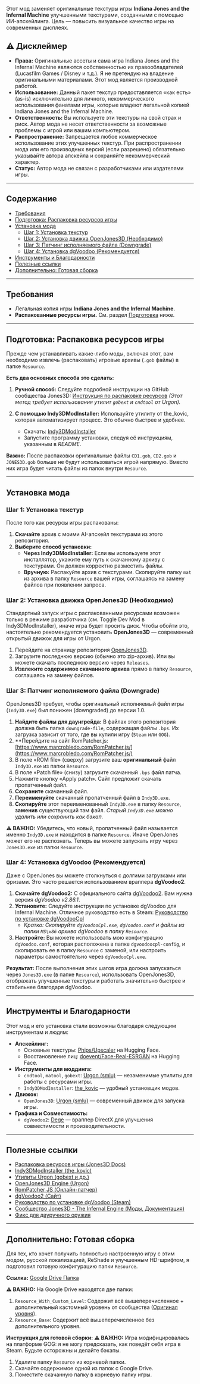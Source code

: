 Этот мод заменяет оригинальные текстуры игры **Indiana Jones and the Infernal Machine** улучшенными текстурами, созданными с помощью ИИ-апскейлинга. Цель — повысить визуальное качество игры на современных дисплеях.

## ⚠️ Дисклеймер

*   **Права:** Оригинальные ассеты и сама игра Indiana Jones and the Infernal Machine являются собственностью их правообладателей (Lucasfilm Games / Disney и т.д.). Я не претендую на владение оригинальными материалами. Этот мод является производной работой.
*   **Использование:** Данный пакет текстур предоставляется «как есть» (as-is) исключительно для личного, некоммерческого использования фанатами игры, которые владеют легальной копией Indiana Jones and the Infernal Machine.
*   **Ответственность:** Вы используете эти текстуры на свой страх и риск. Автор мода не несет ответственности за возможные проблемы с игрой или вашим компьютером.
*   **Распространение:** Запрещается любое коммерческое использование этих улучшенных текстур. При распространении мода или его производных версий (если разрешено) обязательно указывайте автора апскейла и сохраняйте некоммерческий характер.
*   **Статус:** Автор мода не связан с разработчиками или издателями игры.

---

## Содержание

*   [Требования](#требования)
*   [Подготовка: Распаковка ресурсов игры](#подготовка-распаковка-ресурсов-игры)
*   [Установка мода](#установка-мода)
    *   [Шаг 1: Установка текстур](#шаг-1-установка-текстур)
    *   [Шаг 2: Установка движка OpenJones3D (Необходимо)](#шаг-2-установка-движка-openjones3d-необходимо)
    *   [Шаг 3: Патчинг исполняемого файла (Downgrade)](#шаг-3-патчинг-исполняемого-файла-downgrade)
    *   [Шаг 4: Установка dgVoodoo (Рекомендуется)](#шаг-4-установка-dgvoodoo-рекомендуется)
*   [Инструменты и Благодарности](#инструменты-и-благодарности)
*   [Полезные ссылки](#полезные-ссылки)
*   [Дополнительно: Готовая сборка](#дополнительно-готовая-сборка)

---

## Требования

*   Легальная копия игры **Indiana Jones and the Infernal Machine**.
*   **Распакованные ресурсы игры.** См. раздел [Подготовка](#подготовка-распаковка-ресурсов-игры) ниже.

---

## Подготовка: Распаковка ресурсов игры

Прежде чем устанавливать какие-либо моды, включая этот, вам необходимо извлечь (распаковать) игровые архивы (`.gob` файлы) в папке `Resource`.

**Есть два основных способа это сделать:**

1.  **Ручной способ:** Следуйте подробной инструкции на GitHub сообщества Jones3D:
    [Инструкция по распаковке ресурсов](https://github.com/Jones3D-The-Infernal-Engine/Documentation/blob/main/pre-mod.md)
    *(Этот метод требует использования утилит `gobext` и `cndtool` от Urgon).*

2.  **С помощью Indy3DModInstaller:** Используйте утилиту от the_kovic, которая автоматизирует процесс. Это обычно быстрее и удобнее.
    *   Скачать: [Indy3DModInstaller](https://github.com/thekovic/Indy3DModInstaller)
    *   Запустите программу установки, следуя её инструкциям, указанным в *README*.

**Важно:** После распаковки оригинальные файлы `CD1.gob`, `CD2.gob` и `JONES3D.gob` больше не будут использоваться игрой напрямую. Вместо них игра будет читать файлы из папок внутри `Resource`.

---

## Установка мода

### Шаг 1: Установка текстур

После того как ресурсы игры распакованы:

1.  **Скачайте** архив с моими AI-апскейл текстурами из этого репозитория.
2.  **Выберите способ установки:**
    *   **Через Indy3DModInstaller:** Если вы используете этот инсталлятор, укажите ему путь к скачанному архиву с текстурами. Он должен корректно разместить файлы.
    *   **Вручную:** Распакуйте архив с текстурами. Скопируйте папку `mat` из архива в папку `Resource` вашей игры, соглашаясь на замену файлов при появлении запроса.

### Шаг 2: Установка движка OpenJones3D (Необходимо)

Стандартный запуск игры с распакованными ресурсами возможен только в режиме разработчика (см. Toggle Dev Mod в Indy3DModInstaller), иначе игра будет просить диск. Чтобы обойти это, настоятельно рекомендуется установить **OpenJones3D** — современный открытый движок для игры от Urgon.

1.  Перейдите на страницу репозитория [OpenJones3D](https://github.com/smlu/OpenJones3D).
2.  Загрузите последнюю версию (обычно это zip-архив). Или вы можете скачать последнюю версию через `Releases`.
3.  **Извлеките содержимое скачанного архива** прямо в папку `Resource`, соглашаясь на замену файлов.

### Шаг 3: Патчинг исполняемого файла (Downgrade)

OpenJones3D требует, чтобы оригинальный исполняемый файл игры (`Indy3D.exe`) был понижен (downgraded) до версии 1.0.

1.  **Найдите файлы для даунгрейда:** В файлах этого репозитория должна быть папка `downgrade-file`, содержащая файлы `.bps`. Их загрузка зависит от того, где вы купили игру (`Steam` или `GOG`).
2.  **Перейдите на сайт RomPatcher.js: [https://www.marcrobledo.com/RomPatcher.js/](https://www.marcrobledo.com/RomPatcher.js/)
3.  В поле «ROM file» (сверху) загрузите ваш **оригинальный** файл `Indy3D.exe` из папки `Resource`.
4.  В поле «Patch file» (снизу) загрузите скачанный `.bps` файл патча.
5.  Нажмите кнопку «Apply patch». Сайт предложит скачать пропатченный файл.
6.  **Сохраните** скачанный файл.
7.  **Переименуйте** скачанный пропатченный файл в `Indy3D.exe`.
8.  **Скопируйте** этот переименованный `Indy3D.exe` в папку `Resource`, **заменив** существующий там файл. *Старый `Indy3D.exe` можно удалить или сохранить как бэкап.*

**⚠️ ВАЖНО:** Убедитесь, что новый, пропатченный файл называется именно `Indy3D.exe` и находится в папке `Resource`. Иначе OpenJones может его не распознать. Теперь вы можете запускать игру через `Jones3D.exe` из папки `Resource`.

### Шаг 4: Установка dgVoodoo (Рекомендуется)

Даже с OpenJones вы можете столкнуться с долгими загрузками или фризами. Это часто решается использованием враппера **dgVoodoo2**.

1.  **Скачайте dgVoodoo2:** С официального сайта [dgVoodoo2](http://dege.freeweb.hu/dgVoodoo2/dgVoodoo2/). Вам нужна версия *dgVoodoo v2.86.1*.
2.  **Установите:** Следуйте инструкции по установке dgVoodoo для Infernal Machine. Отличное руководство есть в Steam:
    [Руководство по установке dgVoodooCpl](https://steamcommunity.com/sharedfiles/filedetails/?id=3281746272)
    *   *Кратко: Скопируйте `dgVoodooCpl.exe`, `dgVoodoo.conf` и файлы из папки `MS\x86` архива dgVoodoo в папку `Resource`.*
3.  **Настройте:** Вы можете использовать мою конфигурацию `dgVoodoo.conf`, которая расположена в папке `dgvoodoocpl-config`, и скопировать ее в папку `Resource` с заменой, или настроить параметры самостоятельно через `dgVoodooCpl.exe`.

**Результат:** После выполнения этих шагов игра должна запускаться через `Jones3D.exe` (в папке `Resource`), использовать OpenJones3D, отображать улучшенные текстуры и работать значительно быстрее и стабильнее благодаря dgVoodoo.

---

## Инструменты и Благодарности

Этот мод и его установка стали возможны благодаря следующим инструментам и людям:

*   **Апскейлинг:**
    *   Основные текстуры: [Phips/Upscaler](https://huggingface.co/spaces/Phips/Upscaler) на Hugging Face.
    *   Восстановление лиц: [doevent/Face-Real-ESRGAN](https://huggingface.co/spaces/doevent/Face-Real-ESRGAN) на Hugging Face.
*   **Инструменты для моддинга:**
    *   `cndtool`, `matool`, `gobext`: [Urgon (smlu)](https://github.com/smlu/Urgon) — незаменимые утилиты для работы с ресурсами игры.
    *   `Indy3DModInstaller`: [the_kovic](https://github.com/thekovic) — удобный установщик модов.
*   **Движок:**
    *   `OpenJones3D`: [Urgon (smlu)](https://github.com/smlu/OpenJones3D) — современный движок для запуска игры.
*   **Графика и Совместимость:**
    *   `dgVoodoo2`: [Dege](http://dege.freeweb.hu/dgVoodoo2/dgVoodoo2/) — враппер DirectX для улучшения совместимости и производительности.

---

## Полезные ссылки

*   [Распаковка ресурсов игры (Jones3D Docs)](https://github.com/Jones3D-The-Infernal-Engine/Documentation/blob/main/pre-mod.md)
*   [Indy3DModInstaller (the_kovic)](https://github.com/thekovic/Indy3DModInstaller)
*   [Утилиты Urgon (gobext и др.)](https://github.com/smlu/Urgon)
*   [OpenJones3D Engine (Urgon)](https://github.com/smlu/OpenJones3D)
*   [RomPatcher JS (Онлайн-патчер)](https://www.marcrobledo.com/RomPatcher.js/)
*   [dgVoodoo2 (Сайт)](http://dege.freeweb.hu/dgVoodoo2/dgVoodoo2/)
*   [Руководство по установке dgVoodoo (Steam)](https://steamcommunity.com/sharedfiles/filedetails/?id=3281746272)
*   [Сообщество Jones3D - The Infernal Engine (Моды, Документация)](https://github.com/Jones3D-The-Infernal-Engine)
*   [Фикс для двуручного оружия](https://github.com/thekovic/Indy3D-TwoHandFix)

---

## Дополнительно: Готовая сборка

Для тех, кто хочет получить полностью настроенную игру с этим модом, русской локализацией, ReShade и улучшенным HD-шрифтом, я подготовил готовую конфигурацию папки `Resource`.

**Ссылка:** [Google Drive Папка](https://drive.google.com/drive/folders/1aJIOP9-TznFZM4WOWVmuPFvCxx4Twzz2?usp=sharing)

**⚠️ ВАЖНО:** На Google Drive находятся две папки:
1.  `Resource_With_Custom_Level`: Содержит всё вышеперечисленное + дополнительный кастомный уровень от сообщества ([Оригинал уровня](https://github.com/Jones3D-The-Infernal-Engine/Mods)).
2.  `Resource_Base`: Содержит всё вышеперечисленное без дополнительного уровня.

**Инструкция для готовой сборки:**
**⚠️ ВАЖНО:** Игра модифицировалась на платформе GOG: я не могу предсказать, как поведёт себя игра в Steam. Будьте осторожны и делайте бэкапы.
1.  Удалите папку `Resource` из корневой папки.
2.  Скачайте содержимое одной из папок с Google Drive.
3.  Поместите скачанную папку в корневую папку игры.
